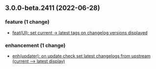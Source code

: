 ## 3.0.0-beta.2411 (2022-06-28)

### feature (1 change)

- [feat(UI): set current -> latest tags on changelog versions displayed](QuickBox/development/v3-development@e8e281d4ca08ca80d58ba76778a5320c9709dbf8)

### enhancement (1 change)

- [enh(updater): on update check set latest changelogs from upstream (current --> latest display)](QuickBox/development/v3-development@fda3067caa884e19c657f942d61e5c1f689b019d)

